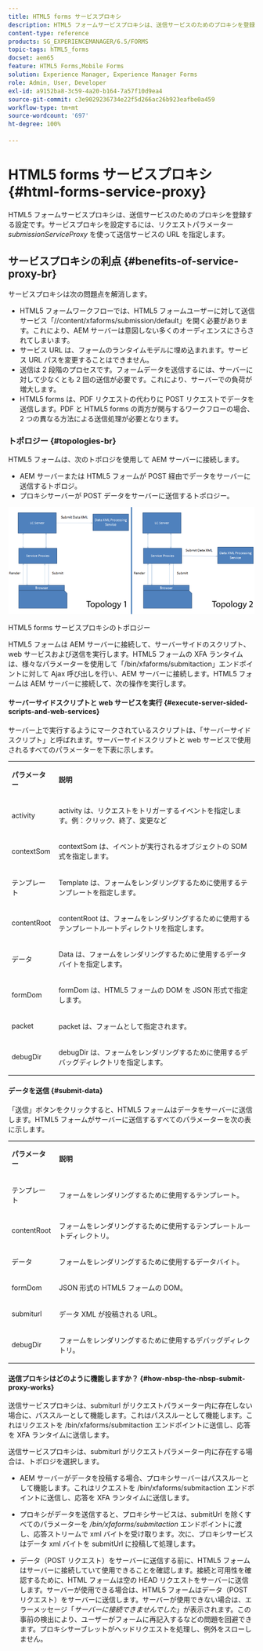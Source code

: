 ```yaml
---
title: HTML5 forms サービスプロキシ
description: HTML5 フォームサービスプロキシは、送信サービスのためのプロキシを登録する設定です。サービスプロキシを設定するには、リクエストパラメーター submissionServiceProxy を使って送信サービスの URL を指定します。
content-type: reference
products: SG_EXPERIENCEMANAGER/6.5/FORMS
topic-tags: hTML5_forms
docset: aem65
feature: HTML5 Forms,Mobile Forms
solution: Experience Manager, Experience Manager Forms
role: Admin, User, Developer
exl-id: a9152ba8-3c59-4a20-b164-7a57f10d9ea4
source-git-commit: c3e9029236734e22f5d266ac26b923eafbe0a459
workflow-type: tm+mt
source-wordcount: '697'
ht-degree: 100%

---
```


# HTML5 forms サービスプロキシ{#html-forms-service-proxy}

HTML5 フォームサービスプロキシは、送信サービスのためのプロキシを登録する設定です。サービスプロキシを設定するには、リクエストパラメーター *submissionServiceProxy* を使って送信サービスの URL を指定します。

## サービスプロキシの利点 {#benefits-of-service-proxy-br}

サービスプロキシは次の問題点を解消します。

* HTML5 フォームワークフローでは、HTML5 フォームユーザーに対して送信サービス「//content/xfaforms/submission/default」を開く必要があります。これにより、AEM サーバーは意図しない多くのオーディエンスにさらされてしまいます。
* サービス URL は、フォームのランタイムモデルに埋め込まれます。サービス URL パスを変更することはできません。
* 送信は 2 段階のプロセスです。フォームデータを送信するには、サーバーに対して少なくとも 2 回の送信が必要です。これにより、サーバーでの負荷が増大します。
* HTML5 forms は、PDF リクエストの代わりに POST リクエストでデータを送信します。PDF と HTML5 forms の両方が関与するワークフローの場合、2 つの異なる方法による送信処理が必要となります。

### トポロジー {#topologies-br}

HTML5 フォームは、次のトポロジを使用して AEM サーバーに接続します。

* AEM サーバーまたは HTML5 フォームが POST 経由でデータをサーバーに送信するトポロジ。
* プロキシサーバーが POST データをサーバーに送信するトポロジー。

![HTML5 forms サービスプロキシのトポロジー](assets/topology.png)

HTML5 forms サービスプロキシのトポロジー

HTML5 フォームは AEM サーバーに接続して、サーバーサイドのスクリプト、web サービスおよび送信を実行します。HTML5 フォームの XFA ランタイムは、様々なパラメーターを使用して「/bin/xfaforms/submitaction」エンドポイントに対して Ajax 呼び出しを行い、AEM サーバーに接続します。HTML5 フォームは AEM サーバーに接続して、次の操作を実行します。

#### サーバーサイドスクリプトと web サービスを実行 {#execute-server-sided-scripts-and-web-services}

サーバー上で実行するようにマークされているスクリプトは、「サーバーサイドスクリプト」と呼ばれます。サーバーサイドスクリプトと web サービスで使用されるすべてのパラメーターを下表に示します。

<table>
 <tbody>
  <tr>
   <td><p><strong>パラメーター</strong></p> </td>
   <td><p><strong>説明</strong></p> </td>
  </tr>
  <tr>
   <td><p>activity</p> </td>
   <td><p>activity は、リクエストをトリガーするイベントを指定します。例：クリック、終了、変更など</p> </td>
  </tr>
  <tr>
   <td><p>contextSom</p> </td>
   <td><p>contextSom は、イベントが実行されるオブジェクトの SOM 式を指定します。</p> </td>
  </tr>
  <tr>
   <td><p>テンプレート</p> </td>
   <td><p>Template は、フォームをレンダリングするために使用するテンプレートを指定します。</p> </td>
  </tr>
  <tr>
   <td><p>contentRoot</p> </td>
   <td><p>contentRoot は、フォームをレンダリングするために使用するテンプレートルートディレクトリを指定します。</p> </td>
  </tr>
  <tr>
   <td><p>データ</p> </td>
   <td><p>Data は、フォームをレンダリングするために使用するデータバイトを指定します。</p> </td>
  </tr>
  <tr>
   <td><p>formDom</p> </td>
   <td><p>formDom は、HTML5 フォームの DOM を JSON 形式で指定します。</p> </td>
  </tr>
  <tr>
   <td><p>packet</p> </td>
   <td><p>packet は、フォームとして指定されます。</p> </td>
  </tr>
  <tr>
   <td><p>debugDir</p> </td>
   <td><p>debugDir は、フォームをレンダリングするために使用するデバッグディレクトリを指定します。</p> </td>
  </tr>
 </tbody>
</table>

#### データを送信 {#submit-data}

「送信」ボタンをクリックすると、HTML5 フォームはデータをサーバーに送信します。HTML5 フォームがサーバーに送信するすべてのパラメーターを次の表に示します。

<table>
 <tbody>
  <tr>
   <td><p><strong>パラメーター</strong></p> </td>
   <td><p><strong>説明</strong></p> </td>
  </tr>
  <tr>
   <td><p>テンプレート</p> </td>
   <td><p>フォームをレンダリングするために使用するテンプレート。</p> </td>
  </tr>
  <tr>
   <td><p>contentRoot</p> </td>
   <td><p>フォームをレンダリングするために使用するテンプレートルートディレクトリ。</p> </td>
  </tr>
  <tr>
   <td><p>データ</p> </td>
   <td><p>フォームをレンダリングするために使用するデータバイト。</p> </td>
  </tr>
  <tr>
   <td><p>formDom</p> </td>
   <td><p>JSON 形式の HTML5 フォームの DOM。</p> </td>
  </tr>
  <tr>
   <td><p>submiturl</p> </td>
   <td><p>データ XML が投稿される URL。</p> </td>
  </tr>
  <tr>
   <td><p>debugDir</p> </td>
   <td><p>フォームをレンダリングするために使用するデバッグディレクトリ。</p> </td>
  </tr>
 </tbody>
</table>

#### 送信プロキシはどのように機能しますか？ {#how-nbsp-the-nbsp-submit-proxy-works}

送信サービスプロキシは、submiturl がリクエストパラメーター内に存在しない場合に、パススルーとして機能します。これはパススルーとして機能します。これはリクエストを /bin/xfaforms/submitaction エンドポイントに送信し、応答を XFA ランタイムに送信します。

送信サービスプロキシは、submiturl がリクエストパラメーター内に存在する場合は、トポロジを選択します。

* AEM サーバーがデータを投稿する場合、プロキシサーバーはパススルーとして機能します。これはリクエストを /bin/xfaforms/submitaction エンドポイントに送信し、応答を XFA ランタイムに送信します。
* プロキシがデータを送信すると、プロキシサービスは、submitUrl を除くすべてのパラメーターを */bin/xfaforms/submitaction* エンドポイントに渡し、応答ストリームで xml バイトを受け取ります。次に、プロキシサービスはデータ xml バイトを submitUrl に投稿して処理します。

* データ（POST リクエスト）をサーバーに送信する前に、HTML5 フォームはサーバーに接続していて使用できることを確認します。接続と可用性を確認するために、HTML フォームは空の HEAD リクエストをサーバーに送信します。サーバーが使用できる場合は、HTML5 フォームはデータ（POST リクエスト）をサーバーに送信します。サーバーが使用できない場合は、エラーメッセージ「*サーバーに接続できませんでした*」が表示されます。この事前の検出により、ユーザーがフォームに再記入するなどの問題を回避できます。プロキシサーブレットがヘッドリクエストを処理し、例外をスローしません。
